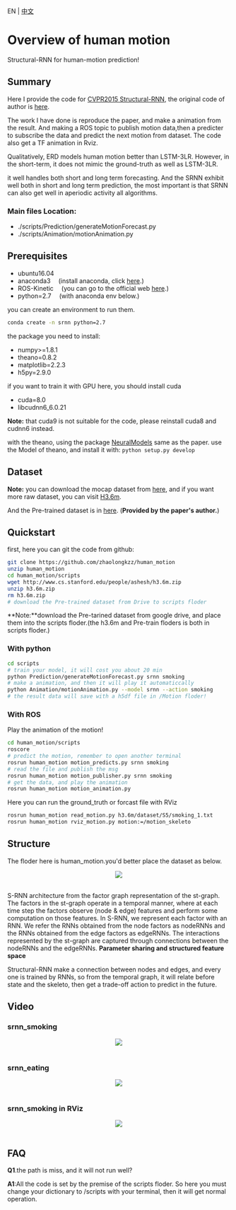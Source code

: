 EN | [中文](https://github.com/zhaolongkzz/human_motion/blob/master/README_CN.md)

# Overview of human motion
Structural-RNN for human-motion prediction!

## Summary
Here I provide the code for [CVPR2015 Structural-RNN](https://arxiv.org/pdf/1511.05298.pdf), the original code of author is [here](http://asheshjain.org/srnn/).

The work I have done is reproduce the paper, and make a animation from the result. And making a ROS topic to publish motion data,then a predicter to subscribe the data and predict the next motion from dataset. The code also get a TF animation in Rviz.

Qualitatively, ERD models human motion better than LSTM-3LR. However, in the short-term, it does not mimic the ground-truth as well as LSTM-3LR.

it well handles both short and long term forecasting. And the SRNN exhibit well both in short and long term prediction, the most important is that SRNN can also get well in aperiodic activity all algorithms.

### Main files Location:
- ./scripts/Prediction/generateMotionForecast.py
- ./scripts/Animation/motionAnimation.py

## Prerequisites
- ubuntu16.04
- anaconda3
  &ensp;&ensp;(install anaconda, click [here](http://docs.anaconda.com/anaconda/install/linux/).)
- ROS-Kinetic
  &ensp;&ensp;(you can go to the official web [here](http://wiki.ros.org/kinetic/Installation/Ubuntu).)
- python=2.7
  &ensp;&ensp;(with anaconda env below.)

you can create an environment to run them.

```bash
conda create -n srnn python=2.7
```

the package you need to install:
- numpy>=1.8.1
- theano=0.8.2
- matplotlib=2.2.3
- h5py=2.9.0

if you want to train it with GPU here, you should install cuda
- cuda=8.0
- libcudnn6_6.0.21

**Note:** that cuda9 is not suitable for the code, please reinstall cuda8 and cudnn6 instead.

with the theano, using the package [NeuralModels](https://github.com/asheshjain399/NeuralModels) same as the paper.
use the Model of theano, and install it with:
```python setup.py develop```

## Dataset
**Note:** you can download the mocap dataset from [here](http://www.cs.stanford.edu/people/ashesh/h3.6m.zip), and if you want more raw dataset, you can visit [H3.6m](http://vision.imar.ro/human3.6m/description.php).

And the Pre-trained dataset is in [here](https://drive.google.com/drive/folders/0B7lfjqylzqmMZlI3TUNUUEFQMXc).
(**Provided by the paper's author.**)

## Quickstart

first, here you can git the code from github:
```bash
git clone https://github.com/zhaolongkzz/human_motion
unzip human_motion
cd human_motion/scripts
wget http://www.cs.stanford.edu/people/ashesh/h3.6m.zip
unzip h3.6m.zip
rm h3.6m.zip
# download the Pre-trained dataset from Drive to scripts floder
```

**Note:**download the Pre-tarined dataset from google drive, and place them into the scripts floder.(the h3.6m and Pre-train floders is both in scripts floder.)


### With python
```bash
cd scripts
# train your model, it will cost you about 20 min
python Prediction/generateMotionForecast.py srnn smoking
# make a animation, and then it will play it automaticcally
python Animation/motionAnimation.py --model srnn --action smoking
# the result data will save with a h5df file in /Motion floder!
```

### With ROS

Play the animation of the motion!
```bash
cd human_motion/scripts
roscore
# predict the motion, remember to open another terminal
rosrun human_motion motion_predicts.py srnn smoking
# read the file and publish the msg
rosrun human_motion motion_publisher.py srnn smoking
# get the data, and play the animation
rosrun human_motion motion_animation.py
```

Here you can run the ground_truth or forcast file with RViz
```bash
rosrun human_motion read_motion.py h3.6m/dataset/S5/smoking_1.txt
rosrun human_motion rviz_motion.py motion:=/motion_skeleto
```

## Structure
The floder here is human\_motion.you'd better place the dataset as below.

<p align="center">
  <img src="https://github.com/zhaolongkzz/human_motion/blob/master/images/Tree.png"><br><br>
</p>

S-RNN architecture from the factor graph representation of the st-graph. The factors in the st-graph operate in a temporal manner, where at each time step the factors observe (node & edge) features and perform some computation on those features. In S-RNN, we represent each factor with an RNN. We refer the RNNs obtained from the node factors as nodeRNNs and the RNNs obtained from the edge factors as edgeRNNs. The interactions represented by the st-graph are captured through connections between the nodeRNNs and the edgeRNNs.
**Parameter sharing and structured feature space**

Structural-RNN make a connection between nodes and edges, and every one is trained by RNNs, so from the temporal graph, it will relate before state and the skeleto, then get a trade-off action to predict in the future.

## Video
### srnn_smoking
<p align="center">
  <img src="https://github.com/zhaolongkzz/human_motion/blob/master/images/srnn_smoking.gif"><br><br>
</p>

### srnn_eating
<p align="center">
  <img src="https://github.com/zhaolongkzz/human_motion/blob/master/images/srnn_eating.gif"><br><br>
</p>

### srnn_smoking in RViz
<p align="center">
  <img src="https://github.com/zhaolongkzz/human_motion/blob/master/images/rviz.gif"><br><br>
</p>

## FAQ
**Q1**.the path is miss, and it will not run well?

**A1**:All the code is set by the premise of the scripts floder. So here you must change your dictionary to /scripts with your terminal, then it will get normal operation.

